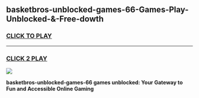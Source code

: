 
## basketbros-unblocked-games-66-Games-Play-Unblocked-&-Free-dowth
<h3>
<a href="https://premium76.site?title=basketbros-unblocked-games-66&ref=24A">CLICK TO PLAY</a></h3>
<hr>

<h3>
<a href="https://premium76.site?title=basketbros-unblocked-games-66&ref=24A">CLICK 2 PLAY</a>
  
</h3>

<a href="https://premium76.site?title=basketbros-unblocked-games-66&ref=24A"><img src="https://clearcache.store/games.png"></a>


**basketbros-unblocked-games-66 games unblocked: Your Gateway to Fun and Accessible Online Gaming**
